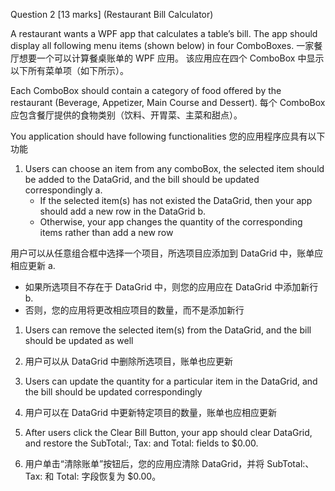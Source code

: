 Question 2 [13 marks] 
(Restaurant Bill Calculator) 

A restaurant wants a WPF app that calculates a table’s bill. The app should display all following menu items (shown below) in four ComboBoxes. 
一家餐厅想要一个可以计算餐桌账单的 WPF 应用。
该应用应在四个 ComboBox 中显示以下所有菜单项（如下所示）。

Each ComboBox should contain a category of food offered by the restaurant (Beverage, Appetizer, Main Course and Dessert). 
每个 ComboBox 应包含餐厅提供的食物类别（饮料、开胃菜、主菜和甜点）。

You application should have following functionalities 
您的应用程序应具有以下功能
1) Users can choose an item from any comboBox, the selected item should be added to the DataGrid, and the bill should be updated correspondingly a. 
	- If the selected item(s) has not existed the DataGrid, then your app should add a new row in the DataGrid b. 
	- Otherwise, your app changes the quantity of the corresponding items rather than add a new row 

用户可以从任意组合框中选择一个项目，所选项目应添加到 DataGrid 中，账单应相应更新 a.
- 如果所选项目不存在于 DataGrid 中，则您的应用应在 DataGrid 中添加新行 b.
- 否则，您的应用将更改相应项目的数量，而不是添加新行


1) Users can remove the selected item(s) from the DataGrid, and the bill should be updated as well 
2) 用户可以从 DataGrid 中删除所选项目，账单也应更新

3) Users can update the quantity for a particular item in the DataGrid, and the bill should be updated correspondingly 
4) 用户可以在 DataGrid 中更新特定项目的数量，账单也应相应更新

5) After users click the Clear Bill Button, your app should clear DataGrid, and restore the SubTotal:, Tax: and Total: fields to $0.00.
6) 用户单击“清除账单”按钮后，您的应用应清除 DataGrid，并将 SubTotal:、Tax: 和 Total: 字段恢复为 $0.00。